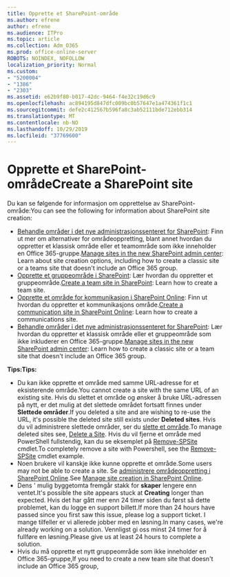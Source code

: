```yaml
---
title: Opprette et SharePoint-område
ms.author: efrene
author: efrene
ms.audience: ITPro
ms.topic: article
ms.collection: Adm_O365
ms.prod: office-online-server
ROBOTS: NOINDEX, NOFOLLOW
localization_priority: Normal
ms.custom:
- "5200004"
- "1386"
- "2303"
ms.assetid: e62b9f80-b017-42dc-9464-f4e32c19d6c9
ms.openlocfilehash: ac894195d847dfc009bc0b57647e1a474361f1c1
ms.sourcegitcommit: defe2c412567b596fa8c3ab52111bde712ebb314
ms.translationtype: MT
ms.contentlocale: nb-NO
ms.lasthandoff: 10/29/2019
ms.locfileid: "37769600"
---
```

# <a name="create-a-sharepoint-site"></a><span data-ttu-id="c3160-102">Opprette et SharePoint-område</span><span class="sxs-lookup"><span data-stu-id="c3160-102">Create a SharePoint site</span></span>

<span data-ttu-id="c3160-103">Du kan se følgende for informasjon om opprettelse av SharePoint-område:</span><span class="sxs-lookup"><span data-stu-id="c3160-103">You can see the following for information about SharePoint site creation:</span></span>
- <span data-ttu-id="c3160-104">[Behandle områder i det nye administrasjonssenteret for SharePoint](https://docs.microsoft.com/sharepoint/manage-site-creation): Finn ut mer om alternativer for områdeoppretting, blant annet hvordan du oppretter et klassisk område eller et teamområde som ikke inneholder en Office 365-gruppe.</span><span class="sxs-lookup"><span data-stu-id="c3160-104">[Manage sites in the new SharePoint admin center](https://docs.microsoft.com/sharepoint/manage-site-creation): Learn about site creation options, including how to create a classic site or a teams site that doesn't include an Office 365 group.</span></span>
- <span data-ttu-id="c3160-105">[Opprette et gruppeområde i SharePoint](https://support.office.com/article/create-a-team-site-in-sharepoint-ef10c1e7-15f3-42a3-98aa-b5972711777d): Lær hvordan du oppretter et gruppeområde.</span><span class="sxs-lookup"><span data-stu-id="c3160-105">[Create a team site in SharePoint](https://support.office.com/article/create-a-team-site-in-sharepoint-ef10c1e7-15f3-42a3-98aa-b5972711777d): Learn how to create a team site.</span></span>
- <span data-ttu-id="c3160-106">[Opprette et område for kommunikasjon i SharePoint Online](https://support.office.com/article/7fb44b20-a72f-4d2c-9173-fc8f59ba50eb): Finn ut hvordan du oppretter et kommunikasjons område.</span><span class="sxs-lookup"><span data-stu-id="c3160-106">[Create a communication site in SharePoint Online](https://support.office.com/article/7fb44b20-a72f-4d2c-9173-fc8f59ba50eb): Learn how to create a communications site.</span></span>
- <span data-ttu-id="c3160-107">[Behandle områder i det nye administrasjonssenteret for SharePoint](https://docs.microsoft.com/sharepoint/manage-sites-in-new-admin-center#create-a-site): Lær hvordan du oppretter et klassisk område eller et gruppeområde som ikke inkluderer en Office 365-gruppe.</span><span class="sxs-lookup"><span data-stu-id="c3160-107">[Manage sites in the new SharePoint admin center](https://docs.microsoft.com/sharepoint/manage-sites-in-new-admin-center#create-a-site):  Learn how to create a classic site or a team site that doesn't include an Office 365 group.</span></span>


  
<span data-ttu-id="c3160-108">**Tips:**</span><span class="sxs-lookup"><span data-stu-id="c3160-108">**Tips:**</span></span>
- <span data-ttu-id="c3160-109">Du kan ikke opprette et område med samme URL-adresse for et eksisterende område.</span><span class="sxs-lookup"><span data-stu-id="c3160-109">You cannot create a site with the same URL of an existing site.</span></span> <span data-ttu-id="c3160-110">Hvis du slettet et område og ønsker å bruke URL-adressen på nytt, er det mulig at det slettede området fortsatt finnes under **Slettede områder**.</span><span class="sxs-lookup"><span data-stu-id="c3160-110">If you deleted a site and are wishing to re-use the URL, it's possible the deleted site still exists under **Deleted sites**.</span></span> <span data-ttu-id="c3160-111">Hvis du vil administrere slettede områder, ser du [slette et område](https://docs.microsoft.com/sharepoint/manage-sites-in-new-admin-center#delete-a-site).</span><span class="sxs-lookup"><span data-stu-id="c3160-111">To manage deleted sites see, [Delete a Site](https://docs.microsoft.com/sharepoint/manage-sites-in-new-admin-center#delete-a-site).</span></span> <span data-ttu-id="c3160-112">Hvis du vil fjerne et område med PowerShell fullstendig, kan du se eksemplet på [Remove-SPSite](https://docs.microsoft.com/sharepoint/manage-sites-in-new-admin-center#delete-a-site) cmdlet.</span><span class="sxs-lookup"><span data-stu-id="c3160-112">To completely remove a site with Powershell, see the [Remove-SPSite](https://docs.microsoft.com/sharepoint/manage-sites-in-new-admin-center#delete-a-site) cmdlet example.</span></span>
- <span data-ttu-id="c3160-113">Noen brukere vil kanskje ikke kunne opprette et område.</span><span class="sxs-lookup"><span data-stu-id="c3160-113">Some users may not be able to create a site.</span></span> <span data-ttu-id="c3160-114">Se [administrere områdeoppretting i SharePoint Online](https://docs.microsoft.com/sharepoint/manage-site-creation).</span><span class="sxs-lookup"><span data-stu-id="c3160-114">See [Manage site creation in SharePoint Online](https://docs.microsoft.com/sharepoint/manage-site-creation).</span></span>
- <span data-ttu-id="c3160-115">Dens ' mulig byggetomta fremgår stakk for **skaper** lengere enn ventet.</span><span class="sxs-lookup"><span data-stu-id="c3160-115">It's possible the site appears stuck at **Creating** longer than expected.</span></span> <span data-ttu-id="c3160-116">Hvis det har gått mer enn 24 timer siden du først så dette problemet, kan du logge en support billett.</span><span class="sxs-lookup"><span data-stu-id="c3160-116">If more than 24 hours have passed since you first saw this issue, please log a support ticket.</span></span> <span data-ttu-id="c3160-117">I mange tilfeller er vi allerede jobber med en løsning.</span><span class="sxs-lookup"><span data-stu-id="c3160-117">In many cases, we're already working on a solution.</span></span> <span data-ttu-id="c3160-118">Vennligst gi oss minst 24 timer for å fullføre en løsning.</span><span class="sxs-lookup"><span data-stu-id="c3160-118">Please give us at least 24 hours to complete a solution.</span></span>
- <span data-ttu-id="c3160-119">Hvis du må opprette et nytt gruppeområde som ikke inneholder en Office 365-gruppe,</span><span class="sxs-lookup"><span data-stu-id="c3160-119">If you need to create a new team site that doesn't include an Office 365 group,</span></span> 


